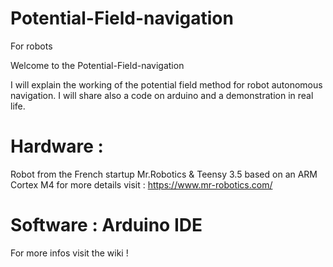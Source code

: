 # Potential-Field-navigation
For robots

Welcome to the Potential-Field-navigation

I will explain the working of the potential field method for robot autonomous navigation. I will share also a code on arduino and a demonstration in real life.


# Hardware :

Robot from the French startup Mr.Robotics & Teensy 3.5 based on an ARM Cortex M4
for more details visit : https://www.mr-robotics.com/

# Software : Arduino IDE

For more infos visit the wiki ! 
